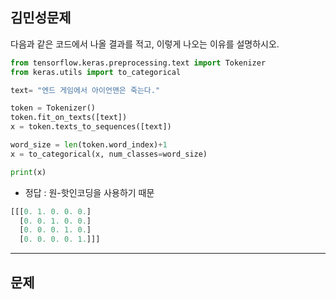 ## 김민성문제
다음과 같은 코드에서 나올 결과를 적고, 이렇게 나오는 이유를 설명하시오.

```python
from tensorflow.keras.preprocessing.text import Tokenizer
from keras.utils import to_categorical

text= "엔드 게임에서 아이언맨은 죽는다."

token = Tokenizer()
token.fit_on_texts([text])
x = token.texts_to_sequences([text])

word_size = len(token.word_index)+1
x = to_categorical(x, num_classes=word_size)

print(x)
```

- 정답 : 원-핫인코딩을 사용하기 때문 
```python
[[[0. 1. 0. 0. 0.]
  [0. 0. 1. 0. 0.]
  [0. 0. 0. 1. 0.]
  [0. 0. 0. 0. 1.]]]
```


---
## 문제
